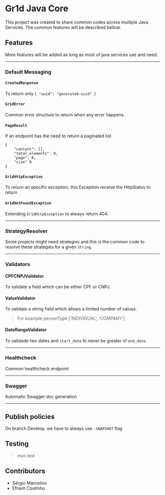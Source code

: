 # Gr1d Java Core
This project was created to share common codes across multiple Java Services. The common features will be described bellow.

## Features
More features will be added as long as most of java services use and need.

---

### Default Messaging

#### `CreatedResponse`
To return only `{ "uuid": "generated-uuid" }`

#### `Gr1dError`
Common error structure to return when any error happens.

#### `PageResult`
If an endpoint has the need to return a paginated list
```$json
{
    "content": [],
    "total_elements": 0,
    "page": 0,
    "size" 0
}
```

#### `Gr1dHttpException`
To return an specific exception, this Exception receive the HttpStatus to return

#### `Gr1dNotFoundException`
Extending `Gr1dHttpException` to always return 404.

---

### StrategyResolver
Some projects might need strategies and this is the common code to resolve these strategies for a given `String`.

---

### Validators

#### CPFCNPJValidator
To validate a field which can be either CPF or CNPJ.

#### ValueValidator
To validate a string field which allows a limited number of values.
> For example personType ['INDIVIDUAL', 'COMPANY']

#### DateRangeValidator
To validade two dates and `start_date` to never be greater of `end_date`.

---

### Healthcheck
Common healthcheck endpoint

---

### Swagger
Automatic Swagger doc generation

---

## Publish policies
On branch Develop, we have to always use `-SNAPSHOT` flag 

## Testing
> mvn test

## Contributors
- Sérgio Marcelino
- Efraim Coutinho